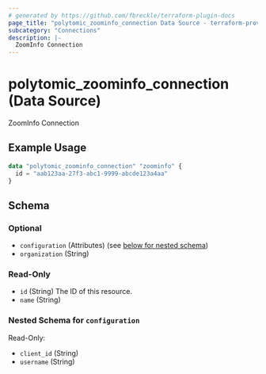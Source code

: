 ```yaml
---
# generated by https://github.com/fbreckle/terraform-plugin-docs
page_title: "polytomic_zoominfo_connection Data Source - terraform-provider-polytomic"
subcategory: "Connections"
description: |-
  ZoomInfo Connection
---
```


# polytomic_zoominfo_connection (Data Source)

ZoomInfo Connection

## Example Usage

```terraform
data "polytomic_zoominfo_connection" "zoominfo" {
  id = "aab123aa-27f3-abc1-9999-abcde123a4aa"
}
```

<!-- schema generated by tfplugindocs -->
## Schema

### Optional

- `configuration` (Attributes) (see [below for nested schema](#nestedatt--configuration))
- `organization` (String)

### Read-Only

- `id` (String) The ID of this resource.
- `name` (String)

<a id="nestedatt--configuration"></a>
### Nested Schema for `configuration`

Read-Only:

- `client_id` (String)
- `username` (String)


